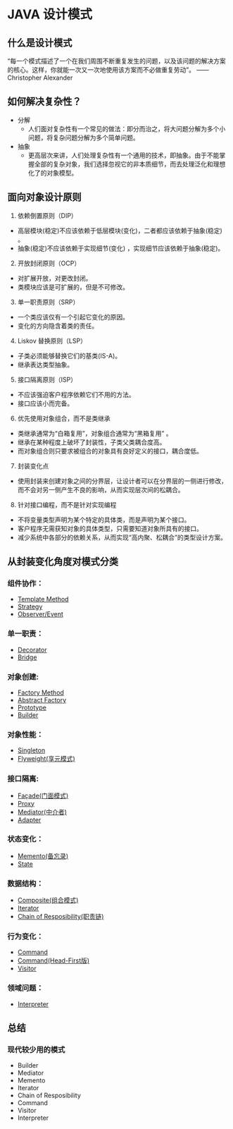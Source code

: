# JAVA 设计模式

## 什么是设计模式
“每一个模式描述了一个在我们周围不断重复发生的问题，以及该问题的解决方案的核心。这样，你就能一次又一次地使用该方案而不必做重复劳动”。
——Christopher Alexander

## 如何解决复杂性？
+ 分解
  + 人们面对复杂性有一个常见的做法：即分而治之，将大问题分解为多个小问题，将复杂问题分解为多个简单问题。
+ 抽象
  + 更高层次来讲，人们处理复杂性有一个通用的技术，即抽象。由于不能掌握全部的复杂对象，我们选择忽视它的非本质细节，而去处理泛化和理想化了的对象模型。
  
  
## 面向对象设计原则
1. 依赖倒置原则（DIP）
  + 高层模块(稳定)不应该依赖于低层模块(变化)，二者都应该依赖于抽象(稳定) 。
  + 抽象(稳定)不应该依赖于实现细节(变化) ，实现细节应该依赖于抽象(稳定)。
2. 开放封闭原则（OCP）
  + 对扩展开放，对更改封闭。
  + 类模块应该是可扩展的，但是不可修改。
3. 单一职责原则（SRP）
  + 一个类应该仅有一个引起它变化的原因。
  + 变化的方向隐含着类的责任。
4. Liskov 替换原则（LSP）
  + 子类必须能够替换它们的基类(IS-A)。
  + 继承表达类型抽象。
5. 接口隔离原则（ISP）
  + 不应该强迫客户程序依赖它们不用的方法。
  + 接口应该小而完备。
6. 优先使用对象组合，而不是类继承
  + 类继承通常为“白箱复用”，对象组合通常为“黑箱复用” 。
  + 继承在某种程度上破坏了封装性，子类父类耦合度高。
  + 而对象组合则只要求被组合的对象具有良好定义的接口，耦合度低。
7. 封装变化点
  + 使用封装来创建对象之间的分界层，让设计者可以在分界层的一侧进行修改，而不会对另一侧产生不良的影响，从而实现层次间的松耦合。
8. 针对接口编程，而不是针对实现编程
  + 不将变量类型声明为某个特定的具体类，而是声明为某个接口。
  + 客户程序无需获知对象的具体类型，只需要知道对象所具有的接口。
  + 减少系统中各部分的依赖关系，从而实现“高内聚、松耦合”的类型设计方案。

## 从封装变化角度对模式分类
### 组件协作：
+ [Template Method](https://github.com/Tianweidadada/JavaDesignPatterns/tree/master/Chapter3_TemplateMethod)  
+ [Strategy](https://github.com/Tianweidadada/JavaDesignPatterns/tree/master/Chapter4_Strategy)
+ [Observer/Event](https://github.com/Tianweidadada/JavaDesignPatterns/tree/master/Chapter5_Observer)  


### 单一职责：
+ [Decorator](https://github.com/Tianweidadada/JavaDesignPatterns/tree/master/Chapter6_Decorator)
+ [Bridge](https://github.com/Tianweidadada/JavaDesignPatterns/tree/master/Chapter7_Bridge)

### 对象创建:
+ [Factory Method](https://github.com/Tianweidadada/JavaDesignPatterns/tree/master/Chapter8_Factory%20Method)
+ [Abstract Factory](https://github.com/Tianweidadada/JavaDesignPatterns/tree/master/Abstract%20Factory)
+ [Prototype](https://github.com/Tianweidadada/JavaDesignPatterns/tree/master/Prototype)
+ [Builder](https://github.com/Tianweidadada/JavaDesignPatterns/tree/master/Builder)


### 对象性能：
+ [Singleton](https://github.com/Tianweidadada/JavaDesignPatterns/tree/master/Singleton)
+ [Flyweight(享元模式)](https://github.com/Tianweidadada/JavaDesignPatterns/tree/master/Flyweight)  

### 接口隔离:
+ [Façade(门面模式)](https://github.com/Tianweidadada/JavaDesignPatterns/tree/master/Facade)
+ [Proxy](https://github.com/Tianweidadada/JavaDesignPatterns/tree/master/Proxy)
+ [Mediator(中介者)](https://github.com/Tianweidadada/JavaDesignPatterns/tree/master/Mediator)
+ [Adapter](https://github.com/Tianweidadada/JavaDesignPatterns/tree/master/Adapter)

 
### 状态变化：
+ [Memento(备忘录)](https://github.com/Tianweidadada/JavaDesignPatterns/tree/master/Memento)
+ [State]([State](https://github.com/Tianweidadada/JavaDesignPatterns/tree/master/))


### 数据结构：
+ [Composite(组合模式)](https://github.com/Tianweidadada/JavaDesignPatterns/tree/master/Composite)
+ [Iterator](https://github.com/Tianweidadada/JavaDesignPatterns/tree/master/Iterator)
+ [Chain of Resposibility(职责链)](https://github.com/Tianweidadada/JavaDesignPatterns/tree/master/Chain%20of%20Resposibility)


### 行为变化：
+ [Command](https://github.com/Tianweidadada/JavaDesignPatterns/tree/master/Command)
+ [Command(Head-First版)](https://github.com/Tianweidadada/JavaDesignPatterns/tree/master/Command-Pattern)
+ [Visitor](https://github.com/Tianweidadada/JavaDesignPatterns/tree/master/Visitor)


### 领域问题：
+ [Interpreter](https://github.com/Tianweidadada/JavaDesignPatterns/tree/master/Interpreter)


## 总结
### 现代较少用的模式
+ Builder
+ Mediator
+ Memento
+ Iterator
+ Chain of Resposibility
+ Command
+ Visitor
+ Interpreter